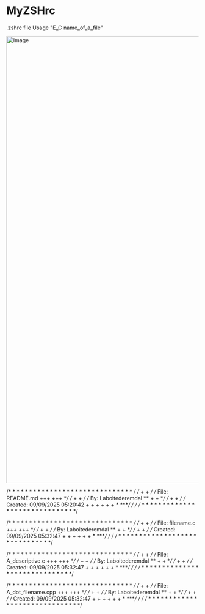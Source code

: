 # MyZSHrc
.zshrc file
Usage "E_C name_of_a_file"

<img width="1800" height="1169" alt="Image" src="https://github.com/user-attachments/assets/5f7d1c98-4243-40f1-adbe-1dadff5c85fd" />

/* * * * * * * * * * * * * * * * * * * * * * * * * * * * * * */
/*                                        +       +          */
/*      File: README.md            +++     +++              **/
/*                                        +       +          */
/*      By: Laboitederemdal      **        +       +        **/
/*                                       +           +       */
/*      Created: 09/09/2025 05:20:42      + + + + + +   * ****/
/*                                                           */
/* * * * * * * * * * * * * * * * * * * * * * * * * * * * * * */

/* * * * * * * * * * * * * * * * * * * * * * * * * * * * * * */
/*                                        +       +          */
/*      File: filename.c            +++     +++             **/
/*                                        +       +          */
/*      By: Laboitederemdal      **        +       +        **/
/*                                       +           +       */
/*      Created: 09/09/2025 05:32:47      + + + + + +   * ****/
/*                                                           */
/* * * * * * * * * * * * * * * * * * * * * * * * * * * * * * */

/* * * * * * * * * * * * * * * * * * * * * * * * * * * * * * */
/*                                        +       +          */
/*      File: A_descriptive.c            +++     +++        **/
/*                                        +       +          */
/*      By: Laboitederemdal      **        +       +        **/
/*                                       +           +       */
/*      Created: 09/09/2025 05:32:47      + + + + + +   * ****/
/*                                                           */
/* * * * * * * * * * * * * * * * * * * * * * * * * * * * * * */

/* * * * * * * * * * * * * * * * * * * * * * * * * * * * * * */
/*                                        +       +          */
/*      File: A_dot_filename.cpp            +++     +++     **/
/*                                        +       +          */
/*      By: Laboitederemdal      **        +       +        **/
/*                                       +           +       */
/*      Created: 09/09/2025 05:32:47      + + + + + +   * ****/
/*                                                           */
/* * * * * * * * * * * * * * * * * * * * * * * * * * * * * * */
